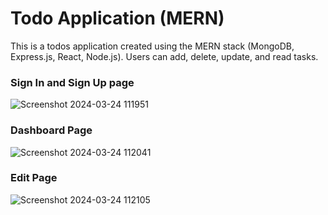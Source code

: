 # Todo Application (MERN)
This is a todos application created using the MERN stack (MongoDB, Express.js, React, Node.js). Users can add, delete, update, and read tasks.

<h3>Sign In and Sign Up page</h3>

![Screenshot 2024-03-24 111951](https://github.com/ak8459/GreenMentor/assets/87300147/e106ba4f-f65e-45e8-b7fa-4c5d44bff1a1)

<h3>Dashboard Page</h3>

![Screenshot 2024-03-24 112041](https://github.com/ak8459/GreenMentor/assets/87300147/bc458d21-f42d-4c1b-b199-aae269e537e8)


<h3>Edit Page</h3>

![Screenshot 2024-03-24 112105](https://github.com/ak8459/GreenMentor/assets/87300147/6375216d-ff08-4621-afb6-c37dd489c4a0)





